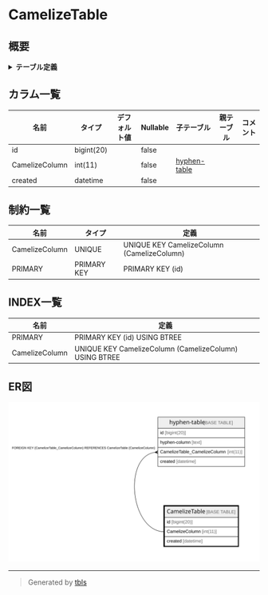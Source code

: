# CamelizeTable

## 概要

<details>
<summary><strong>テーブル定義</strong></summary>

```sql
CREATE TABLE `CamelizeTable` (
  `id` bigint(20) NOT NULL AUTO_INCREMENT,
  `CamelizeColumn` int(11) NOT NULL,
  `created` datetime NOT NULL,
  PRIMARY KEY (`id`),
  UNIQUE KEY `CamelizeColumn` (`CamelizeColumn`)
) ENGINE=InnoDB DEFAULT CHARSET=latin1
```

</details>

## カラム一覧

| 名前             | タイプ        | デフォルト値       | Nullable | 子テーブル                           | 親テーブル      | コメント     |
| -------------- | ---------- | ------------ | -------- | ------------------------------- | ---------- | -------- |
| id             | bigint(20) |              | false    |                                 |            |          |
| CamelizeColumn | int(11)    |              | false    | [hyphen-table](hyphen-table.md) |            |          |
| created        | datetime   |              | false    |                                 |            |          |

## 制約一覧

| 名前             | タイプ         | 定義                                         |
| -------------- | ----------- | ------------------------------------------ |
| CamelizeColumn | UNIQUE      | UNIQUE KEY CamelizeColumn (CamelizeColumn) |
| PRIMARY        | PRIMARY KEY | PRIMARY KEY (id)                           |

## INDEX一覧

| 名前             | 定義                                                     |
| -------------- | ------------------------------------------------------ |
| PRIMARY        | PRIMARY KEY (id) USING BTREE                           |
| CamelizeColumn | UNIQUE KEY CamelizeColumn (CamelizeColumn) USING BTREE |

## ER図

![er](CamelizeTable.svg)

---

> Generated by [tbls](https://github.com/k1LoW/tbls)
